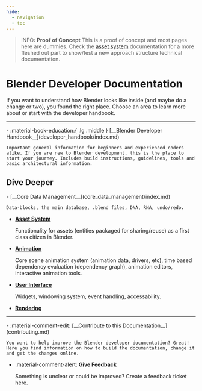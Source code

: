 ```yaml
---
hide:
  - navigation
  - toc
---
```


> INFO: __Proof of Concept__
> This is a proof of concept and most pages here are dummies. Check the [asset system](asset_system/index.md) documentation for a more fleshed out part to show/test a new approach structure technical documentation.

# Blender Developer Documentation

If you want to understand how Blender looks like inside (and maybe do a change or two), you found the right place. Choose an area to learn more about or start with the developer handbook.

---

<div class="grid cards" markdown>
-   :material-book-education:{ .lg .middle } [__Blender Developer Handbook__](developer_handbook/index.md)

    Important general information for beginners and experienced coders alike. If you are new to Blender development, this is the place to start your journey. Includes build instructions, guidelines, tools and basic architectural information.
</div>

## Dive Deeper

<div class="grid cards" markdown>
- [__Core Data Management__](core_data_management/index.md)

    Data-blocks, the main database, .blend files, DNA, RNA, undo/redo.

- [__Asset System__](asset_system/index.md)

    Functionality for assets (entities packaged for sharing/reuse) as a first class citizen in Blender.

- [__Animation__](animation/index.md)

    Core scene animation system (animation data, drivers, etc), time based dependency evaluation (dependency graph), animation editors, interactive animation tools.

- [__User Interface__](user_interface_core/index.md)

    Widgets, windowing system, event handling, accessability.

- [__Rendering__]()

</div>

---

<div class="grid cards" markdown>
-   :material-comment-edit: [__Contribute to this Documentation__](contributing.md)

    You want to help improve the Blender developer documentation? Great! Here you find information on how to build the documentation, change it and get the changes online.

-   :material-comment-alert: __Give Feedback__

    Something is unclear or could be improved? Create a feedback ticket here.
</div>
